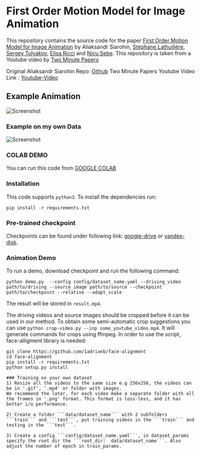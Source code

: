 # First Order Motion Model for Image Animation

This repository contains the source code for the paper [First Order Motion Model for Image Animation](https://papers.nips.cc/paper/8935-first-order-motion-model-for-image-animation) by Aliaksandr Siarohin, [Stéphane Lathuilière](http://stelat.eu), [Sergey Tulyakov](http://stulyakov.com), [Elisa Ricci](http://elisaricci.eu/) and [Nicu Sebe](http://disi.unitn.it/~sebe/). 
This repository is taken from a Youtube video by [Two Minute Papers](https://www.youtube.com/watch?v=mUfJOQKdtAk&t=17s)

Original Aliaksandr Siarohin Repo: [Github](https://github.com/AliaksandrSiarohin/first-order-model)
Two Minute Papers Youtube Video Link : [Youtube-Video](https://www.youtube.com/watch?v=mUfJOQKdtAk&t=17s)

## Example Animation
![Screenshot](https://github.com/snehitvaddi/Deep-Fake_First_Order_Model/blob/master/sup-mat/vox-teaser.gif)
### Example on my own Data
![Screenshot](https://github.com/snehitvaddi/Deep-Fake_First_Order_Model/blob/master/sup-mat/download.gif)
### COLAB DEMO
You can run this code from  [GOOGLE COLAB](https://colab.research.google.com/drive/11YHTBYpBDoG28RwmVKj2VYt2jBblMh1M?usp=sharing)
### Installation
This code supports ```python3```. To install the dependencies run:
```
pip install -r requirements.txt
```
### Pre-trained checkpoint
Checkpoints can be found under following link: [google-drive](https://drive.google.com/open?id=1PyQJmkdCsAkOYwUyaj_l-l0as-iLDgeH) or [yandex-disk](https://yadi.sk/d/lEw8uRm140L_eQ).

### Animation Demo
To run a demo, download checkpoint and run the following command:
```
python demo.py  --config config/dataset_name.yaml --driving_video path/to/driving --source_image path/to/source --checkpoint path/to/checkpoint --relative --adapt_scale
```
The result will be stored in ```result.mp4```.

The driving videos and source images should be cropped before it can be used in our method. To obtain some semi-automatic crop suggestions you can use ```python crop-video.py --inp some_youtube_video.mp4```. It will generate commands for crops using ffmpeg. In order to use the script, face-alligment library is needed:
```
git clone https://github.com/1adrianb/face-alignment
cd face-alignment
pip install -r requirements.txt
python setup.py install

### Training on your own dataset
1) Resize all the videos to the same size e.g 256x256, the videos can be in '.gif', '.mp4' or folder with images.
We recommend the later, for each video make a separate folder with all the frames in '.png' format. This format is loss-less, and it has better i/o performance.

2) Create a folder ```data/dataset_name``` with 2 subfolders ```train``` and ```test```, put training videos in the ```train``` and testing in the ```test```.

3) Create a config ```config/dataset_name.yaml```, in dataset_params specify the root dir the ```root_dir:  data/dataset_name```. Also adjust the number of epoch in train_params.

